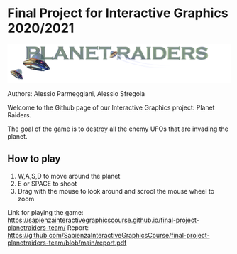 # Final Project for Interactive Graphics 2020/2021

<img src="icons/logo.png" alt="alt text" width="600">

Authors: Alessio Parmeggiani, Alessio Sfregola

Welcome to the Github page of our Interactive Graphics project: Planet Raiders.

The goal of the game is to destroy all the enemy UFOs that are invading the planet.

## How to play

1. W,A,S,D to move around the planet
2. E or SPACE to shoot
3. Drag with the mouse to look around and scrool the mouse wheel to zoom

Link for playing the game: https://sapienzainteractivegraphicscourse.github.io/final-project-planetraiders-team/
Report: https://github.com/SapienzaInteractiveGraphicsCourse/final-project-planetraiders-team/blob/main/report.pdf
